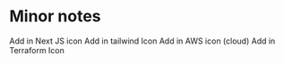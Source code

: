# Minor notes

Add in Next JS icon
Add in tailwind Icon
Add in AWS icon (cloud)
Add in Terraform Icon

